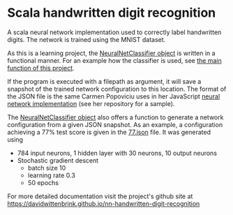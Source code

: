 # Scala handwritten digit recognition

A scala neural network implementation used to correctly label
handwritten digits. The network is trained using the MNIST
dataset.

As this is a learning project, the
[NeuralNetClassifier object](/src/main/scala/NeuralNetClassifier.scala)
is written in a functional manner.
For an example how the classifier is used, see
[the main function of this project](/src/main/scala/Main.scala).

If the program is executed with a filepath as argument, it will
save a snapshot of the trained network configuration to this
location. The format of the JSON file is the same
Carmen Popoviciu uses in her JavaScript [neural network
implementation](https://github.com/CarmenPopoviciu/neural-net) 
(see her repository for a sample).

The [NeuralNetClassifier object](/src/main/scala/NeuralNetClassifier.scala)
also offers a function to generate a network configuration from a given
JSON snapshot. As an example, a configuration achieving a 77% test score
is given in the [77.json](77.json) file.
It was generated using
* 784 input neurons, 1 hidden layer with 30 neurons, 10 output neurons
* Stochastic gradient descent
  * batch size 10
  * learning rate 0.3
  * 50 epochs
  
For more detailed documentation visit the project's github site at
https://davidwittenbrink.github.io/nn-handwritten-digit-recognition